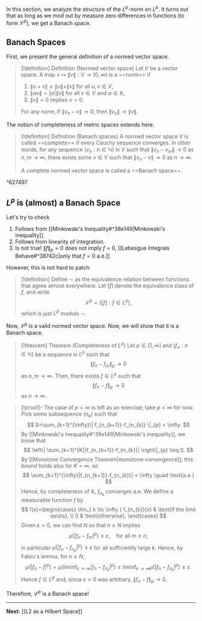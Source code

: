 In this section, we analyze the structure of the $L^{p}$-norm on $L^{p}$. It turns out that as long as we mod out by measure zero differences in functions (to form $\mathcal{L}^{p}$), we get a Banach space.
## Banach Spaces

First, we present the general definition of a normed vector space.

> [!definition] Definition (Normed vector space)
> Let $V$ be a vector space. A map $v\mapsto \| v \|:V\to[0,\infty)$ is a ==norm== if
> 
> 1. $\| u+v \|\leq \| u \|+\| v \|$ for all $u,v\in V$,
> 2. $\| \alpha v \|=|\alpha|\| v \|$ for all $v\in V$ and $\alpha \in \mathbb{R}$,
> 3. $\| v \|=0$ implies $v=0$.
> 
> For any norm, if $\| v_{n}-v \| \to 0$, then $\| v_{n} \| \to \| v \|$.

The notion of completeness of metric spaces extends here.

> [!definition] Definition (Banach spaces)
> A normed vector space $V$ is called ==complete== if every Cauchy sequence converges. In other words, for any sequence $(v_{n}:n\in \mathbb{N})$ in $V$ such that $\| v_{n}-v_{m} \| \to 0$ as $n,m\to \infty$, there exists some $v\in V$ such that $\| v_{n}-v \| \to 0$ as $n\to \infty$.
> 
> A complete normed vector space is called a ==Banach space==.

^627497

## $L^{p}$ is (almost) a Banach Space

Let's try to check 

1. Follows from [[Minkowski's Inequality#^38e149|Minkowski's inequality]].
2. Follows from linearity of integration.
3. Is not true! $\| f \|_{p}=0$ does not imply $f=0$, [[Lebesgue Integrals Behave#^38742c|only that $f=0$ a.e.]]

However, this is not hard to patch. 

> [!definition]
> Define $\sim$ as the equivalence relation between functions that agree almost everywhere. Let $[f]$ denote the equivalence class of $f$, and write
> $$
> \mathcal{L}^{p}=\{ [f] : f\in L^{p} \},
> $$
> which is just $L^{p}$ modulo $\sim$.

Now, $\mathcal{L}^{p}$ is a valid normed vector space. Now, we will show that it is a Banach space.

> [!theorem] Theorem (Completeness of $L^{p}$)
> Let $p \in[1,\infty]$ and $(f_{n}:n\in \mathbb{N})$ be a sequence in $L^{p}$ such that
> $$
> \| f_{n}-f_{m} \|_{p}\to 0
> $$
> as $n,m\to \infty$. Then, there exists $f\in L^{p}$ such that
> $$
> \| f_{n}-f \|_{p}\to 0
> $$
> as $n\to \infty$.

> [!proof]-
> The case of $p=\infty$ is left as an exercise; take $p<\infty$ for now. Pick some subsequence $(n_{k})$ such that
> $$
> S=\sum_{k=1}^{\infty}\| f_{n_{k+1}}-f_{n_{k}} \|_{p} < \infty.
> $$
> By [[Minkowski's Inequality#^38e149|Minkowski's inequality]], we know that
> $$
> \left\| \sum_{k=1}^{K}|f_{n_{k+1}}-f_{n_{k}}| \right\|_{p} \leq S.
> $$
> By [[Monotone Convergence Theorem|monotone convergence]], this bound holds also for $K=\infty$, so
> $$
> \sum_{k=1}^{\infty}|f_{n_{k+1}}-f_{n_{k}}| < \infty \quad \text{a.e.}
> $$
> Hence, by completeness of $\mathbb{R}$, $f_{n_{k}}$ converges a.e. We define a measurable function $f$ by
> $$
> f(x)=\begin{cases}
> \lim_{ k \to \infty } f_{n_{k}}(x) & \text{if the limit exists}, \\
> 0 & \text{otherwise}.
> \end{cases}
> $$
> Given $\varepsilon>0$, we can find $N$ so that $n\geq N$ implies
> $$
> \mu \left( |f_{n}-f_{m}|^{p} \right) \leq \varepsilon,\quad \text{for all }m\geq n,
> $$
> in particular $\mu(|f_{n}-f_{n_{k}}|^{p})\leq\varepsilon$ for all sufficiently large $k$. Hence, by Fatou's lemma, for $n\geq N$,
> $$
> \mu(|f_{n}-f|^{p})=\mu \left( \liminf_{ k \to \infty } |f_{n}-f_{n_{k}}|^{p} \right) \leq \liminf_{ k \to \infty } \mu \left( |f_{n}-f_{n_{k}}|^{p} \right)\leq\varepsilon. 
> $$
> Hence $f\in L^{p}$ and, since $\varepsilon>0$ was arbitrary, $\| f_{n}-f \|_{p}\to 0$.

Therefore, $\mathcal{L}^{p}$ is a Banach space!

---

**Next:** [[L2 as a Hilbert Space]]